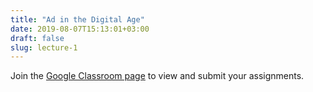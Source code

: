```yaml
---
title: "Ad in the Digital Age"
date: 2019-08-07T15:13:01+03:00
draft: false
slug: lecture-1
---
```


Join the [Google Classroom page](https://classroom.google.com/u/1/c/MzA1MzY3NDA1Mzla) to view and submit your assignments.